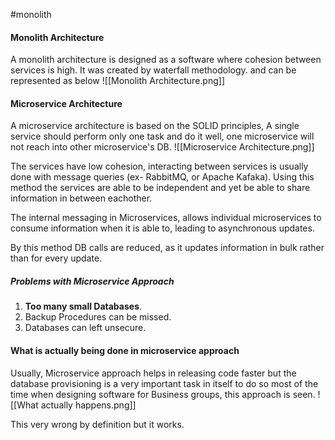 #monolith
#### Monolith Architecture
A monolith architecture is designed as a software where cohesion between services is high. It was created by waterfall methodology. and can be represented as below
![[Monolith Architecture.png]]

#### Microservice Architecture
A microservice architecture is based on the SOLID principles, A single service should perform only one task and do it well, one microservice will not reach into other microservice's DB.
![[Microservice Architecture.png]]

The services have low cohesion, interacting between services is usually done with message queries (ex- RabbitMQ, or Apache Kafaka).
Using this method the services are able to be independent and yet be able to share information in between eachother.

The internal messaging in Microservices, allows individual microservices to consume information when it is able to, leading to asynchronous updates.

By this method DB calls are reduced, as it updates information in bulk rather than for every update.

##### Problems with Microservice Approach
1. **Too many small Databases**.
2. Backup Procedures can be missed.
3. Databases can left unsecure.


#### What is actually being done in microservice approach
Usually, Microservice approach helps in releasing code faster but the database provisioning is a very important task in itself to do so most of the time when designing software for Business groups, this approach is seen.
![[What actually happens.png]]

This very wrong by definition but it works.



